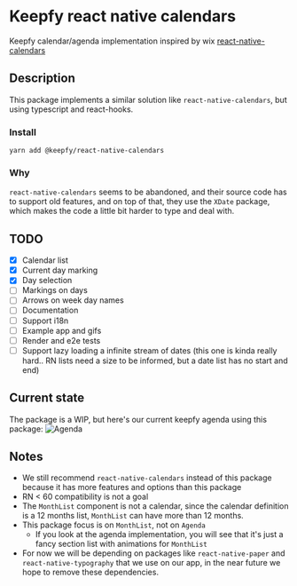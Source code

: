 # Keepfy react native calendars

Keepfy calendar/agenda implementation inspired by wix [react-native-calendars](https://github.com/wix/react-native-calendars)

## Description

This package implements a similar solution like `react-native-calendars`, but using
typescript and react-hooks.

### Install

`yarn add @keepfy/react-native-calendars`

### Why

`react-native-calendars` seems to be abandoned, and their source code has to
support old features, and on top of that, they use the `XDate` package, which 
makes the code a little bit harder to type and deal with.

## TODO

 - [x] Calendar list
 - [x] Current day marking
 - [x] Day selection
 - [ ] Markings on days
 - [ ] Arrows on week day names
 - [ ] Documentation
 - [ ] Support i18n
 - [ ] Example app and gifs
 - [ ] Render and e2e tests
 - [ ] Support lazy loading a infinite stream of dates 
 (this one is kinda really hard.. RN lists need a size to be informed, but a date list
 has no start and end)

## Current state

The package is a WIP, but here's our current keepfy agenda using this package:
![Agenda](./records/agenda.gif)

## Notes

* We still recommend `react-native-calendars` instead of this package because
it has more features and options than this package
* RN < 60 compatibility is not a goal
* The `MonthList` component is not a calendar, since the calendar definition
is a 12 months list, `MonthList` can have more than 12 months.
* This package focus is on `MonthList`, not on `Agenda`
    * If you look at the agenda implementation, you will see that it's just a fancy section list
    with animations for `MonthList`
* For now we will be depending on packages like `react-native-paper` and `react-native-typography`
that we use on our app, in the near future we hope to remove these dependencies.
